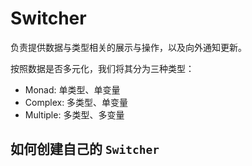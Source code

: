 # Switcher

负责提供数据与类型相关的展示与操作，以及向外通知更新。

按照数据是否多元化，我们将其分为三种类型：

* Monad: 单类型、单变量
* Complex: 多类型、单变量
* Multiple: 多类型、多变量

## 如何创建自己的 `Switcher`
